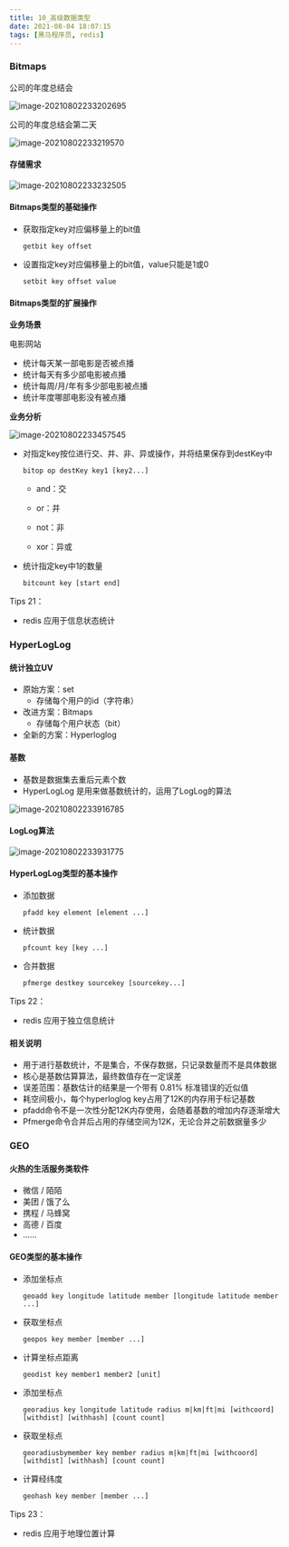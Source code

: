 ```yaml
---
title: 10_高级数据类型
date: 2021-08-04 18:07:15
tags: [黑马程序员, redis]
---
```


### Bitmaps

公司的年度总结会

![image-20210802233202695](10_高级数据类型.assets/image-20210802233202695.png)

公司的年度总结会第二天

![image-20210802233219570](10_高级数据类型.assets/image-20210802233219570.png)

#### 存储需求

![image-20210802233232505](10_高级数据类型.assets/image-20210802233232505.png)

#### Bitmaps类型的基础操作

- 获取指定key对应偏移量上的bit值

  ```
  getbit key offset
  ```

- 设置指定key对应偏移量上的bit值，value只能是1或0

  ```
  setbit key offset value
  ```

#### Bitmaps类型的扩展操作

**业务场景**

电影网站

- 统计每天某一部电影是否被点播
- 统计每天有多少部电影被点播
- 统计每周/月/年有多少部电影被点播
- 统计年度哪部电影没有被点播

**业务分析**

![image-20210802233457545](10_高级数据类型.assets/image-20210802233457545.png)



- 对指定key按位进行交、并、非、异或操作，并将结果保存到destKey中

  ```
  bitop op destKey key1 [key2...]
  ```

  - and：交

  - or：并

  - not：非

  - xor：异或


- 统计指定key中1的数量

  ```
  bitcount key [start end]
  ```

Tips 21：

- redis 应用于信息状态统计

### HyperLogLog

#### 统计独立UV

- 原始方案：set
  - 存储每个用户的id（字符串）
- 改进方案：Bitmaps
  - 存储每个用户状态（bit）
- 全新的方案：Hyperloglog

#### 基数

- 基数是数据集去重后元素个数
- HyperLogLog 是用来做基数统计的，运用了LogLog的算法

![image-20210802233916785](10_高级数据类型.assets/image-20210802233916785.png)

#### LogLog算法

![image-20210802233931775](10_高级数据类型.assets/image-20210802233931775.png)

#### HyperLogLog类型的基本操作

- 添加数据

  ```
  pfadd key element [element ...]
  ```

- 统计数据

  ```
  pfcount key [key ...]
  ```

- 合并数据

  ```
  pfmerge destkey sourcekey [sourcekey...]
  ```

Tips 22：

- redis 应用于独立信息统计

#### 相关说明

- 用于进行基数统计，不是集合，不保存数据，只记录数量而不是具体数据
- 核心是基数估算算法，最终数值存在一定误差
- 误差范围：基数估计的结果是一个带有 0.81% 标准错误的近似值
- 耗空间极小，每个hyperloglog key占用了12K的内存用于标记基数
- pfadd命令不是一次性分配12K内存使用，会随着基数的增加内存逐渐增大
- Pfmerge命令合并后占用的存储空间为12K，无论合并之前数据量多少

### GEO

#### 火热的生活服务类软件

- 微信 / 陌陌
- 美团 / 饿了么
- 携程 / 马蜂窝
- 高德 / 百度
- ……

#### GEO类型的基本操作

- 添加坐标点

  ```
  geoadd key longitude latitude member [longitude latitude member ...]
  ```

- 获取坐标点

  ```
  geopos key member [member ...]
  ```

- 计算坐标点距离

  ```
  geodist key member1 member2 [unit]
  ```

- 添加坐标点

  ```
  georadius key longitude latitude radius m|km|ft|mi [withcoord] [withdist] [withhash] [count count]
  ```

- 获取坐标点

  ```
  georadiusbymember key member radius m|km|ft|mi [withcoord] [withdist] [withhash] [count count]
  ```

- 计算经纬度

  ```
  geohash key member [member ...]
  ```


Tips 23：

- redis 应用于地理位置计算

